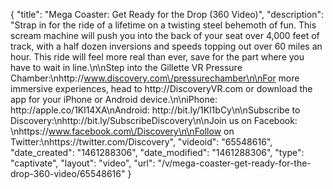 {
    "title": "Mega Coaster: Get Ready for the Drop (360 Video)",
    "description": "Strap in for the ride of a lifetime on a twisting steel behemoth of fun. This scream machine will push you into the back of your seat over 4,000 feet of track, with a half dozen inversions and speeds topping out over 60 miles an hour. This ride will feel more real than ever, save for the part where you have to wait in line.\n\nStep into the Gillette VR Pressure Chamber:\nhttp:\/\/www.discovery.com\/pressurechamber\n\nFor more immersive experiences, head to http:\/\/DiscoveryVR.com or download the app for your iPhone or Android device.\n\niPhone: http:\/\/apple.co\/1Kl14XA\nAndroid: http:\/\/bit.ly\/1Kl1bCy\n\nSubscribe to Discovery:\nhttp:\/\/bit.ly\/SubscribeDiscovery\n\nJoin us on Facebook: \nhttps:\/\/www.facebook.com\/Discovery\n\nFollow on Twitter:\nhttps:\/\/twitter.com\/Discovery",
    "videoid": "65548616",
    "date_created": "1461288306",
    "date_modified": "1461288306",
    "type": "captivate",
    "layout": "video",
    "url": "\/v\/mega-coaster-get-ready-for-the-drop-360-video\/65548616"
}